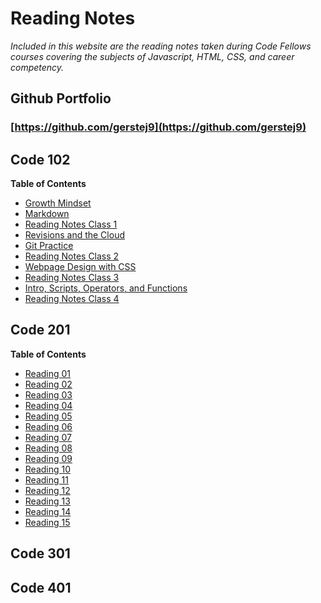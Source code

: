 # Reading Notes
*Included in this website are the reading notes taken during Code Fellows courses covering the subjects of Javascript, HTML, CSS, and career competency.*

## Github Portfolio
### [https://github.com/gerstej9](https://github.com/gerstej9)

## Code 102

**Table of Contents**
* [Growth Mindset](growthmindset.md)
* [Markdown](markdown.md)
* [Reading Notes Class 1](reading_class_1.md)
* [Revisions and the Cloud](revisions_cloud.md)
* [Git Practice](gitpractice.md)
* [Reading Notes Class 2](reading_class_2.md)
* [Webpage Design with CSS](css_webpage.md)
* [Reading Notes Class 3](reading_class_3.md)
* [Intro, Scripts, Operators, and Functions](functions.md)
* [Reading Notes Class 4](reading_class_4.md)


## Code 201

**Table of Contents**
* [Reading 01](class-0*md)
* [Reading 02](class-02.md)
* [Reading 03](class-03.md)
* [Reading 04](class-04.md)
* [Reading 05](class-05.md)
* [Reading 06](class-06.md)
* [Reading 07](class-07.md)
* [Reading 08](class-08.md)
* [Reading 09](class-09.md)
* [Reading 10](class-10.md)
* [Reading 11](class-1*md)
* [Reading 12](class-12.md)
* [Reading 13](class-13.md)
* [Reading 14](class-14.md)
* [Reading 15](reading_15.md)

## Code 301


## Code 401